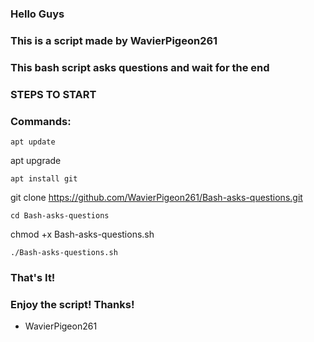 ### Hello Guys
### This is a script made by WavierPigeon261
### This bash script asks questions and wait for the end
### STEPS TO START
### Commands:
```
apt update
```
apt upgrade
```
apt install git
```
git clone 
https://github.com/WavierPigeon261/Bash-asks-questions.git
```
cd Bash-asks-questions
```
chmod +x Bash-asks-questions.sh
```
./Bash-asks-questions.sh
```
### That's It! 
### Enjoy the script! Thanks!
- WavierPigeon261
